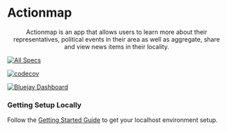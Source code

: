 # Actionmap

<div style="text-align: center;">

Actionmap is an app that allows users to learn more about their representatives,
political events in their area as well as aggregate, share and view news items in their locality.

</div>

<!-- TODO: Update these for your repo! -->

[![All Specs](https://github.com/cs169/fa23-chips-10.5-9/actions/workflows/specs.yml/badge.svg)](https://github.com/cs169/fa23-chips-10.5-9/actions/workflows/specs.yml)

[![codecov](https://codecov.io/github/cs169/fa23-chips-10.5-9/graph/badge.svg?token=HuvAZ53YT3)](https://codecov.io/github/cs169/fa23-chips-10.5-9)

[![Bluejay Dashboard](https://img.shields.io/badge/Bluejay-Dashboard_09-blue.svg)](http://dashboard.bluejay.governify.io/dashboard/script/dashboardLoader.js?dashboardURL=https://reporter.bluejay.governify.io/api/v4/dashboards/tpa-CS169-2023-GH-cs169_fa23-chips-10.5-9/main)

### Getting Setup Locally

Follow the [Getting Started Guide](./docs/01-getting-started.md) to get your localhost environment setup.
